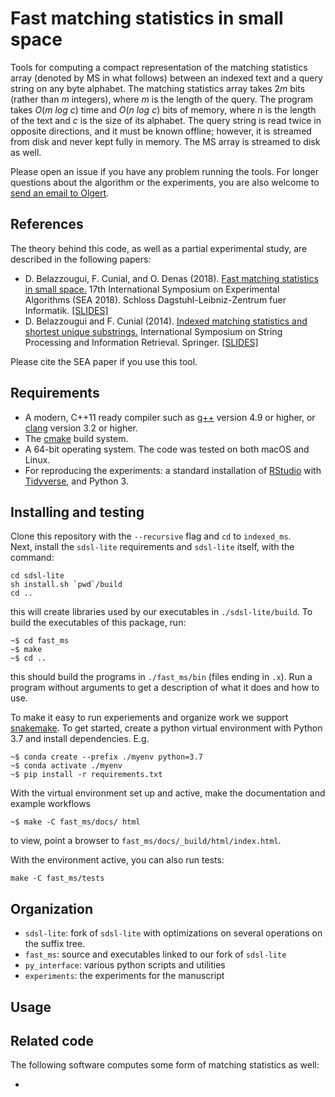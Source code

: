 Fast matching statistics in small space
=========

Tools for computing a compact representation of the matching statistics array (denoted by MS in what follows) between an indexed text and a query string on any byte alphabet. The matching statistics array takes 2*m* bits (rather than *m* integers), where *m* is the length of the query. The program takes *O*(*m log c*) time and *O*(*n log c*) bits of memory, where *n* is the length of the text and *c* is the size of its alphabet. The query string is read twice in opposite directions, and it must be known offline; however, it is streamed from disk and never kept fully in memory. The MS array is streamed to disk as well.

Please open an issue if you have any problem running the tools. For longer questions about the algorithm or the experiments, you are also welcome to [send an email to Olgert](mailto:gertidenas@gmail.com).


References
------------

The theory behind this code, as well as a partial experimental study, are described in the following papers:

* D. Belazzougui, F. Cunial, and O. Denas (2018). [Fast matching statistics in small space.](https://drops.dagstuhl.de/opus/volltexte/2018/8952/) 17th International Symposium on Experimental Algorithms (SEA 2018). Schloss Dagstuhl-Leibniz-Zentrum fuer Informatik. [[SLIDES]](https://www.slideshare.net/FabioCunial/fast-matching-statistics-in-small-space)
* D. Belazzougui and F. Cunial (2014). [Indexed matching statistics and shortest unique substrings.](https://link.springer.com/chapter/10.1007/978-3-319-11918-2_18) International Symposium on String Processing and Information Retrieval. Springer. [[SLIDES]](https://www.slideshare.net/FabioCunial/indexed-matching-statistics-and-shortest-unique-substrings)

Please cite the SEA paper if you use this tool.


Requirements
------------

* A modern, C++11 ready compiler such as [g++](https://gcc.gnu.org) version 4.9 or higher, or [clang](https://clang.llvm.org) version 3.2 or higher.
* The [cmake](http://www.cmake.org) build system.
* A 64-bit operating system. The code was tested on both macOS and Linux.
* For reproducing the experiments: a standard installation of [RStudio](https://www.rstudio.com) with [Tidyverse](https://www.tidyverse.org/), and Python 3.


Installing and testing
------------

Clone this repository with the `--recursive` flag and `cd` to `indexed_ms`.  
Next, install the `sdsl-lite` requirements and `sdsl-lite` itself, with the command:

```
cd sdsl-lite
sh install.sh `pwd`/build
cd ..
```

this will create libraries used by our executables in `./sdsl-lite/build`. To build the executables of this package, run:

```
~$ cd fast_ms
~$ make
~$ cd ..
```

this should build the programs in `./fast_ms/bin` (files ending in `.x`). Run a program without arguments to get a description
of what it does and how to use.

To make it easy to run experiements and organize work we support [snakemake](https://snakemake.readthedocs.io/en/stable/index.html). To
get started, create a python virtual environment with Python 3.7 and install dependencies. E.g.

```
~$ conda create --prefix ./myenv python=3.7
~$ conda activate ./myenv
~$ pip install -r requirements.txt
```

With the virtual environment set up and active, make the documentation and example workflows

```
~$ make -C fast_ms/docs/ html
```

to view, point a browser to `fast_ms/docs/_build/html/index.html`.

With the environment active, you can also run tests:

```
make -C fast_ms/tests
```


Organization
------------

 - `sdsl-lite`: fork of `sdsl-lite` with optimizations on several operations on the suffix tree.
 - `fast_ms`: source and executables linked to our fork of `sdsl-lite`
 - `py_interface`: various python scripts and utilities 
 - `experiments`: the experiments for the manuscript 
 
 
Usage
------------



Related code
---------

The following software computes some form of matching statistics as well:

* 

